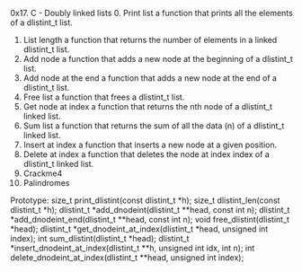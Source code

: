 0x17. C - Doubly linked lists
0. Print list
 a function that prints all the elements of a dlistint_t list.
1. List length
 a function that returns the number of elements in a linked dlistint_t list.
2. Add node
 a function that adds a new node at the beginning of a dlistint_t list.
3. Add node at the end
a function that adds a new node at the end of a dlistint_t list.
4. Free list
a function that frees a dlistint_t list.
5. Get node at index
a function that returns the nth node of a dlistint_t linked list.
6. Sum list
a function that returns the sum of all the data (n) of a dlistint_t linked list.
7. Insert at index
a function that inserts a new node at a given position.
8. Delete at index
a function that deletes the node at index index of a dlistint_t linked list.
9. Crackme4
10. Palindromes

Prototype:
size_t print_dlistint(const dlistint_t *h);
size_t dlistint_len(const dlistint_t *h);
dlistint_t *add_dnodeint(dlistint_t **head, const int n);
dlistint_t *add_dnodeint_end(dlistint_t **head, const int n);
void free_dlistint(dlistint_t *head);
dlistint_t *get_dnodeint_at_index(dlistint_t *head, unsigned int index);
int sum_dlistint(dlistint_t *head);
dlistint_t *insert_dnodeint_at_index(dlistint_t **h, unsigned int idx, int n);
int delete_dnodeint_at_index(dlistint_t **head, unsigned int index);

